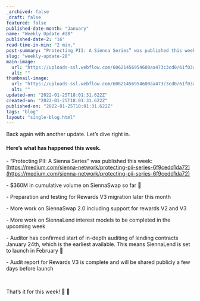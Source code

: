```yaml
---
_archived: false
_draft: false
featured: false
published-date-month: "January"
name: "Weekly Update #28"
published-date-2: "16"
read-time-in-min: "2 min."
post-summary: "Protecting PII: A Sienna Series” was published this week"
slug: "weekly-update-28"
main-image:
  url: "https://uploads-ssl.webflow.com/60621456954600aa473c3cd0/61f03ae29b508d12f9e102d1_weekly-update-28%20Blog.jpg"
  alt: ""
thumbnail-image:
  url: "https://uploads-ssl.webflow.com/60621456954600aa473c3cd0/61f03ae65aff1227ac12e961_weekly-update-28%20Blog%20Thump.jpg"
  alt: ""
updated-on: "2022-01-25T18:01:31.622Z"
created-on: "2022-01-25T18:01:31.622Z"
published-on: "2022-01-25T18:01:31.622Z"
tags: "blog"
layout: "single-blog.html"
---
```


Back again with another update. Let’s dive right in.

#### Here’s what has happened this week.

\- “Protecting PII: A Sienna Series” was published this week: [https://medium.com/sienna-network/protecting-pii-series-6f9cedd1da72](https://medium.com/sienna-network/protecting-pii-series-6f9cedd1da72)

\- $360M in cumulative volume on SiennaSwap so far 🚀

\- Preparation and testing for Rewards V3 migration later this month

\- More work on SiennaSwap 2.0 including support for rewards V2 and V3

\- More work on SiennaLend interest models to be completed in the upcoming week

\- Auditor has confirmed start of in-depth auditing of lending contracts January 24th, which is the earliest available. This means SiennaLend is set to launch in February 🚀

\- Audit report for Rewards V3 is complete and will be shared publicly a few days before launch

‍

That’s it for this week! 🚀 🖤

‍
